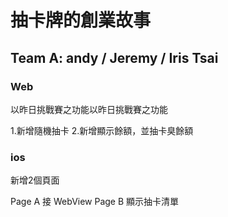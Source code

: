 # 抽卡牌的創業故事

## Team A: andy / Jeremy / Iris Tsai 

### Web 
  以昨日挑戰賽之功能以昨日挑戰賽之功能

  1.新增隨機抽卡
  2.新增顯示餘額，並抽卡臭餘額

### ios
  新增2個頁面

  Page A
    接 WebView 
  Page B
    顯示抽卡清單

